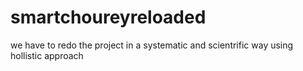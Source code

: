 # smartchoureyreloaded
we have to redo the project in a systematic and scientrific way using hollistic approach
